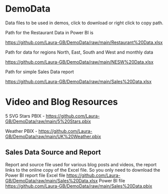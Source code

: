 # DemoData
Data files to be used in demos, click to download or right click to copy path.

Path for the Restaurant Data in Power BI is 

https://github.com/Laura-GB/DemoData/raw/main/Restaurant%20Data.xlsx

Path for data for regions North, East, South and West and monthly data

https://github.com/Laura-GB/DemoData/raw/main/NESW%20Data.xlsx

Path for simple Sales Data report

https://github.com/Laura-GB/DemoData/raw/main/Sales%20Data.xlsx

# Video and Blog Resources

5 SVG Stars PBIX - https://github.com/Laura-GB/DemoData/raw/main/5%20Stars.pbix

Weather PBIX - https://github.com/Laura-GB/DemoData/raw/main/UK%20Weather.pbix

## Sales Data Source and Report
Report and source file used for various blog posts and videos, the report links to the online copy of the Excel file. So you only need to download the Power BI report file
Excel file https://github.com/Laura-GB/DemoData/raw/main/Sales%20Data.xlsx
Power BI file https://github.com/Laura-GB/DemoData/raw/main/Sales%20Data.pbix
